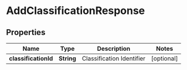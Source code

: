 

# AddClassificationResponse


## Properties

| Name | Type | Description | Notes |
|------------ | ------------- | ------------- | -------------|
|**classificationId** | **String** | Classification Identifier |  [optional] |



